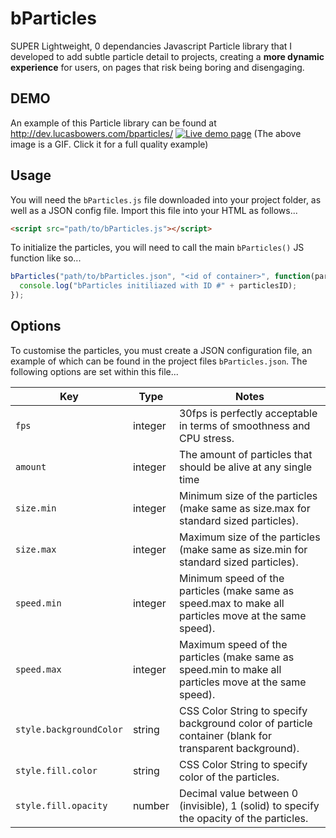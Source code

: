 # bParticles
SUPER Lightweight, 0 dependancies Javascript Particle library that I developed to add subtle particle detail to projects, creating a **more dynamic experience** for users, on pages that risk being boring and disengaging.

## DEMO
An example of this Particle library can be found at http://dev.lucasbowers.com/bparticles/
<a href="http://dev.lucasbowers.com/bparticles/" target="_blank"><img src="http://dev.lucasbowers.com/bparticles/assets/images/preview.gif" alt="Live demo page" /></a>
(The above image is a GIF. Click it for a full quality example)

## Usage
You will need the `bParticles.js` file downloaded into your project folder, as well as a JSON config file. Import this file into your HTML as follows...
```html
<script src="path/to/bParticles.js"></script>
```

To initialize the particles, you will need to call the main `bParticles()` JS function like so...
```js
bParticles("path/to/bParticles.json", "<id of container>", function(particlesID){
  console.log("bParticles initiliazed with ID #" + particlesID);
});
```

## Options
To customise the particles, you must create a JSON configuration file, an example of which can be found in the project files `bParticles.json`.  The following options are set within this file...

Key | Type | Notes
----|------|------
`fps`|integer|30fps is perfectly acceptable in terms of smoothness and CPU stress.
`amount`|integer|The amount of particles that should be alive at any single time
`size.min`|integer|Minimum size of the particles (make same as size.max for standard sized particles).
`size.max`|integer|Maximum size of the particles (make same as size.min for standard sized particles).
`speed.min`|integer|Minimum speed of the particles (make same as speed.max to make all particles move at the same speed).
`speed.max`|integer|Maximum speed of the particles (make same as speed.min to make all particles move at the same speed).
`style.backgroundColor`|string|CSS Color String to specify background color of particle container (blank for transparent background).
`style.fill.color`|string|CSS Color String to specify color of the particles.
`style.fill.opacity`|number|Decimal value between 0 (invisible), 1 (solid) to specify the opacity of the particles.
